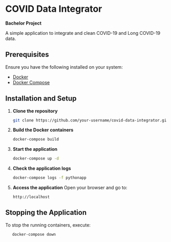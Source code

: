 # COVID Data Integrator

**Bachelor Project**

A simple application to integrate and clean COVID-19 and Long COVID-19 data.

## Prerequisites

Ensure you have the following installed on your system:

- [Docker](https://docs.docker.com/get-docker/)
- [Docker Compose](https://docs.docker.com/compose/install/)

## Installation and Setup

1. **Clone the repository**
   ```sh
   git clone https://github.com/your-username/covid-data-integrator.git
   ```

2. **Build the Docker containers**
   ```sh
   docker-compose build
   ```

3. **Start the application**
   ```sh
   docker-compose up -d
   ```

4. **Check the application logs**
   ```sh
   docker-compose logs -f pythonapp
   ```

5. **Access the application**
   Open your browser and go to:
   ```
   http://localhost
   ```

## Stopping the Application

To stop the running containers, execute:
```sh
   docker-compose down
```

